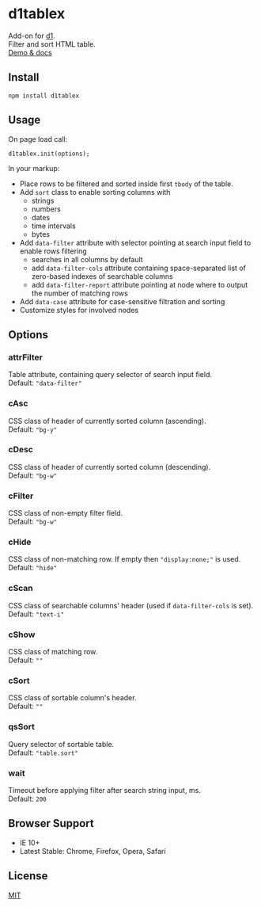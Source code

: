 # d1tablex

Add-on for [d1](https://github.com/vvvkor/d1).  
Filter and sort HTML table.  
[Demo & docs](http://vadimkor.ru/projects/d1#tablex)

## Install

```
npm install d1tablex
```

## Usage

On page load call:
```
d1tablex.init(options);
```

In your markup:

* Place rows to be filtered and sorted inside first ``tbody`` of the table.
* Add ``sort`` class to enable sorting columns with 
  * strings
  * numbers
  * dates
  * time intervals
  * bytes
* Add ``data-filter`` attribute with selector pointing at search input field to enable rows filtering
  * searches in all columns by default
  * add ``data-filter-cols`` attribute containing space-separated list of zero-based indexes of searchable columns
  * add ``data-filter-report`` attribute pointing at node where to output the number of matching rows
* Add ``data-case`` attribute for case-sensitive filtration and sorting
* Customize styles for involved nodes

## Options

### attrFilter

Table attribute, containing query selector of search input field.  
Default: ``"data-filter"``

### cAsc

CSS class of header of currently sorted column (ascending).  
Default: ``"bg-y"``

### cDesc

CSS class of header of currently sorted column (descending).  
Default: ``"bg-w"``

### cFilter

CSS class of non-empty filter field.  
Default: ``"bg-w"``

### cHide

CSS class of non-matching row. If empty then ``"display:none;"`` is used.  
Default: ``"hide"``

### cScan

CSS class of searchable columns' header (used if ``data-filter-cols`` is set).  
Default: ``"text-i"``

### cShow

CSS class of matching row.  
Default: ``""``

### cSort

CSS class of sortable column's header.  
Default: ``""``

### qsSort

Query selector of sortable table.  
Default: ``"table.sort"``

### wait

Timeout before applying filter after search string input, ms.  
Default: ``200``

## Browser Support

* IE 10+
* Latest Stable: Chrome, Firefox, Opera, Safari

## License

[MIT](./LICENSE)
